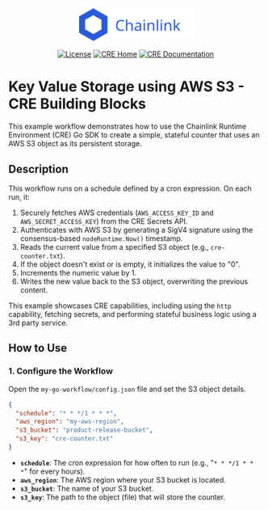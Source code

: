 <div style="text-align:center" align="center">
    <a href="https://chain.link" target="_blank">
        <img src="https://raw.githubusercontent.com/smartcontractkit/chainlink/develop/docs/logo-chainlink-blue.svg" width="225" alt="Chainlink logo">
    </a>

[![License](https://img.shields.io/badge/license-MIT-blue)](https://github.com/smartcontractkit/cre-templates/blob/main/LICENSE)
[![CRE Home](https://img.shields.io/static/v1?label=CRE&message=Home&color=blue)](https://chain.link/chainlink-runtime-environment)
[![CRE Documentation](https://img.shields.io/static/v1?label=CRE&message=Docs&color=blue)](https://docs.chain.link/cre)

</div>

# Key Value Storage using AWS S3 - CRE Building Blocks

This example workflow demonstrates how to use the Chainlink Runtime Environment (CRE) Go SDK to create a simple, stateful counter that uses an AWS S3 object as its persistent storage.

## Description

This workflow runs on a schedule defined by a cron expression. On each run, it:

1. Securely fetches AWS credentials (`AWS_ACCESS_KEY_ID` and `AWS_SECRET_ACCESS_KEY`) from the CRE Secrets API.
2. Authenticates with AWS S3 by generating a SigV4 signature using the consensus-based `nodeRuntime.Now()` timestamp.
3. Reads the current value from a specified S3 object (e.g., `cre-counter.txt`).
4. If the object doesn't exist or is empty, it initializes the value to "0".
5. Increments the numeric value by 1.
6. Writes the new value back to the S3 object, overwriting the previous content.

This example showcases CRE capabilities, including using the `http` capability, fetching secrets, and performing stateful business logic using a 3rd party service.

## How to Use

### 1. Configure the Workflow

Open the `my-go-workflow/config.json` file and set the S3 object details.

```json
{
  "schedule": "* * */1 * * *",
  "aws_region": "my-aws-region",
  "s3_bucket": "product-release-bucket",
  "s3_key": "cre-counter.txt"
}
```

  * **`schedule`**: The cron expression for how often to run (e.g., "`* * */1 * * *`" for every hours).
  * **`aws_region`**: The AWS region where your S3 bucket is located.
  * **`s3_bucket`**: The name of your S3 bucket.
  * **`s3_key`**: The path to the object (file) that will store the counter.
